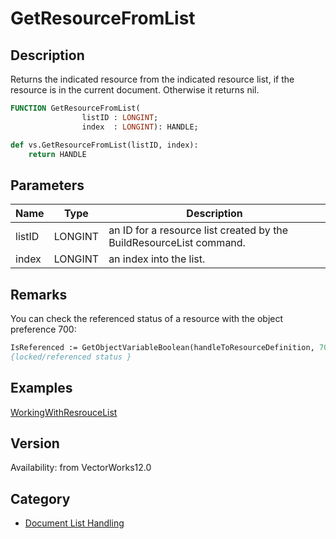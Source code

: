# GetResourceFromList

## Description
Returns the indicated resource from the indicated resource list, if the resource is in the current document.  Otherwise it returns nil.

```pascal
FUNCTION GetResourceFromList(
				listID : LONGINT;
				index  : LONGINT): HANDLE;
```

```python
def vs.GetResourceFromList(listID, index):
    return HANDLE
```

## Parameters
|Name|Type|Description|
|---|---|---|
|listID|LONGINT|an ID for a resource list created by the BuildResourceList command.|
|index|LONGINT|an index into the list.|

## Remarks
You can check the referenced status of a resource with the object preference 700:
```pascal
IsReferenced := GetObjectVariableBoolean(handleToResourceDefinition, 700);
{locked/referenced status }
```

## Examples
[WorkingWithResrouceList](examples/WorkingWithResrouceList.md)

## Version
Availability: from VectorWorks12.0

## Category
* [Document List Handling](../Categories/Document%20List%20Handling.md)
